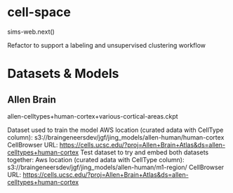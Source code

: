 # cell-space

sims-web.next()

Refactor to support a labeling and unsupervised clustering workflow

# Datasets & Models

## Allen Brain

allen-celltypes+human-cortex+various-cortical-areas.ckpt

Dataset used to train the model
AWS location (curated adata with CellType column): s3://braingeneersdev/jgf/jing_models/allen-human/human-cortex
CellBrowser URL: https://cells.ucsc.edu/?proj=Allen+Brain+Atlas&ds=allen-celltypes+human-cortex
Test dataset to try and embed both datasets together:
Aws location (curated adata with CellType column): s3://braingeneersdev/jgf/jing_models/allen-human/m1-region/
CellBrowser URL: https://cells.ucsc.edu/?proj=Allen+Brain+Atlas&ds=allen-celltypes+human-cortex
